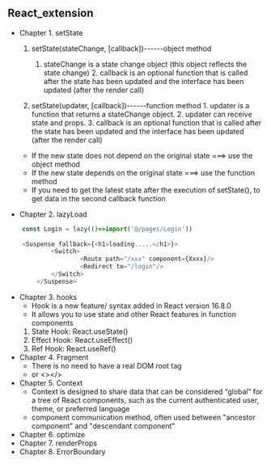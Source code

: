 ## React_extension
* Chapter 1. setState
	1. setState(stateChange, [callback])------object method
 		1. stateChange is a state change object (this object reflects the state change)
            	2. callback is an optional function that is called after the state has been updated and the interface has been updated (after the render call)
					
	2. setState(updater, [callback])------function method
            	1. updater is a function that returns a stateChange object.
            	2. updater can receive state and props.
            	3. callback is an optional function that is called after the state has been updated and the interface has been updated (after the render call)

	* If the new state does not depend on the original state ===> use the object method
	* If the new state depends on the original state ===> use the function method
	* If you need to get the latest state after the execution of setState(), 
					to get data in the second callback function
* Chapter 2. lazyLoad
```js
	const Login = lazy(()=>import('@/pages/Login'))
	
	<Suspense fallback={<h1>loading.....</h1>}>
        	<Switch>
            		<Route path="/xxx" component={Xxxx}/>
            		<Redirect to="/login"/>
        	</Switch>
    	</Suspense>
```
* Chapter 3. hooks
	* Hook is a new feature/ syntax added in React version 16.8.0
	* It allows you to use state and other React features in function components
	1. State Hook: React.useState()
	2. Effect Hook: React.useEffect()
	3. Ref Hook: React.useRef()
* Chapter 4. Fragment
	* There is no need to have a real DOM root tag
	* <Fragment><Fragment>  or <></>
* Chapter 5. Context
	* Context is designed to share data that can be considered “global” for a tree of React components, such as the current authenticated user, theme, or preferred language
	* component communication method, often used between "ancestor component" and "descendant component"
* Chapter 6. optimize
* Chapter 7. renderProps
* Chapter 8. ErrorBoundary
